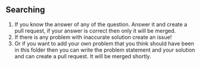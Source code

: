 ## Searching

1. If you know the answer of any of the question. Answer it and create a pull request, if your answer is correct then only it will be merged.
2. If there is any problem with inaccurate solution create an issue!
3. Or if you want to add your own problem that you think should have been in this folder then you can write the problem statement and your solution and can create a pull request. It will be merged shortly.
